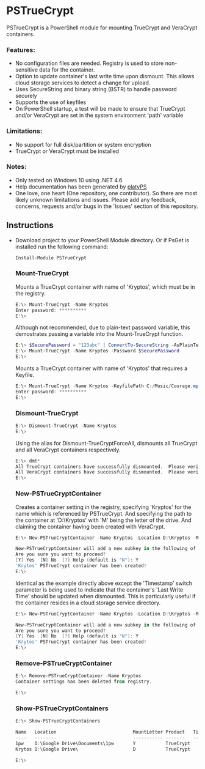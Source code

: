 # PSTrueCrypt
PSTrueCrypt is a PowerShell module for mounting TrueCrypt and VeraCrypt containers.  

### Features:
* No configuration files are needed.  Registry is used to store non-sensitive data for the container.
* Option to update container's last write time upon dismount. This allows cloud storage services to detect a change for upload.
* Uses SecureString and binary string (BSTR) to handle password securely
* Supports the use of keyfiles
* On PowerShell startup, a test will be made to ensure that TrueCrypt and/or VeraCrypt are set in the 
system environment 'path' variable 

### Limitations:
* No support for full disk/partition or system encryption
* TrueCrypt or VeraCrypt must be installed

### Notes:
* Only tested on Windows 10 using .NET 4.6
* Help documentation has been generated by [platyPS](https://github.com/PowerShell/platyPS)
* One love, one heart (One repository, one contributor).  So there are most likely unknown limitations and issues.
Please add any feedback, concerns, requests and/or bugs in the 'Issues' section of this repository.

## Instructions
* Download project to your PowerShell Module directory.  Or if PsGet is installed run the following command:
	```powershell
	Install-Module PSTrueCrypt
	```

	### Mount-TrueCrypt

	Mounts a TrueCrypt container with name of 'Kryptos', which must be in the registry.
	```powershell
	E:\> Mount-TrueCrypt -Name Kryptos
	Enter password: **********
	E:\>
	```
	
	Although not recommended, due to plain-text password variable, this demostrates passing a variable into the 
	Mount-TrueCrypt function. 
	```powershell
	E:\> $SecurePassword = "123abc" | ConvertTo-SecureString -AsPlainText -Force
	E:\> Mount-TrueCrypt -Name Kryptos -Password $SecurePassword
	E:\>
	```

	Mounts a TrueCrypt container with name of 'Kryptos' that requires a Keyfile.
	```powershell
	E:\> Mount-TrueCrypt -Name Kryptos -KeyfilePath C:/Music/Courage.mp3
	Enter password: **********
	E:\>
	```

	### Dismount-TrueCrypt

	```powershell
	E:\> Dismount-TrueCrypt -Name Kryptos
	E:\>
	```

	Using the alias for Dismount-TrueCryptForceAll, dismounts all TrueCrypt and all VeraCrypt containers respectively.
	```powershell
	E:\> dmt*
	All TrueCrypt containers have successfully dismounted.  Please verify.
	All VeraCrypt containers have successfully dismounted.  Please verify.
	E:\>
	```

	### New-PSTrueCryptContainer

	Creates a container setting in the registry, specifying 'Kryptos' for the name which is referenced by PSTrueCrypt.
	And specifying the path to the container at 'D:\Kryptos' with 'M' being the letter of the drive.  And claiming the
	container having been created with VeraCrypt.
	```powershell
	E:\> New-PSTrueCryptContainer -Name Kryptos -Location D:\Kryptos -MountLetter M -Product VeraCrypt

	New-PSTrueCryptContainer will add a new subkey in the following of your registry: HKCU:\SOFTWARE\PSTrueCrypt
	Are you sure you want to proceed?
	[Y] Yes  [N] No  [?] Help (default is "N"): Y
	'Krytos' PSTrueCrypt container has been created!
	E:\>
	```
	
	Identical as the example directly above except the 'Timestamp' switch parameter is being used to indicate that
	the container's 'Last Write Time' should be updated when dismounted.  This is particularly useful if the container resides
	in a cloud storage service directory.
	```powershell
	E:\> New-PSTrueCryptContainer -Name Kryptos -Location D:\Kryptos -MountLetter M -Product VeraCrypt -Timestamp

	New-PSTrueCryptContainer will add a new subkey in the following of your registry: HKCU:\SOFTWARE\PSTrueCrypt
	Are you sure you want to proceed?
	[Y] Yes  [N] No  [?] Help (default is "N"): Y
	'Krytos' PSTrueCrypt container has been created!
	E:\>
	```

	### Remove-PSTrueCryptContainer

	```powershell
	E:\> Remove-PSTrueCryptContainer -Name Kryptos
	Container settings has been deleted from registry.
	
	E:\>
	```

	### Show-PSTrueCryptContainers
	
	```powershell
	E:\> Show-PSTrueCryptContainers

	Name   Location                            MountLetter Product   Timestamp
	----   --------                            ----------- -------   ---------
	1pw    D:\Google Drive\Documents\1pw       Y           TrueCrypt      True
	Krytos D:\Google Drive\                    D           TrueCrypt      True

	E:\>
	```